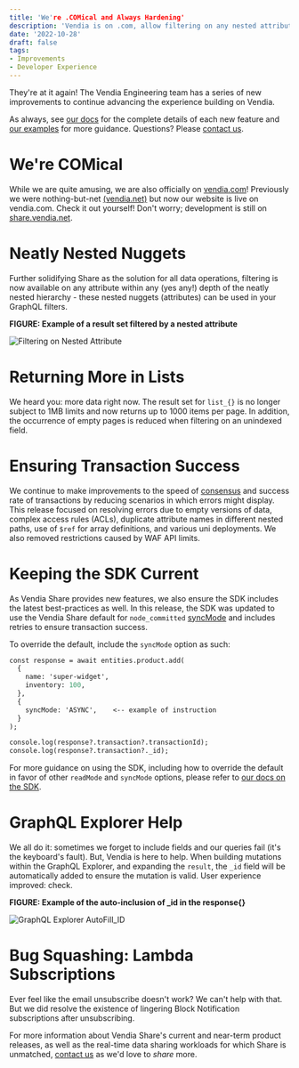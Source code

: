 ```yaml
---
title: 'We're .COMical and Always Hardening'
description: 'Vendia is on .com, allow filtering on any nested attribute, increased list{} result set, expanded success rate for a variety of transaction scenarios, updated SDK defaults, enhanced experience within GraphQL Explorer and bug-squashed Block Notification unsubscribe'
date: '2022-10-28'
draft: false
tags:
- Improvements
- Developer Experience
---
```


They're at it again! The Vendia Engineering team has a series of new improvements to continue advancing the experience building on Vendia.  

As always, see [our docs](https://www.vendia.com/docs/share) for the complete details of each new feature and [our examples](https://github.com/vendia/examples) for more guidance. 
Questions? Please [contact us](https://www.vendia.com/contact-us).

# We're COMical 
While we are quite amusing, we are also officially on [vendia.com](https://www.vendia.com)! Previously we were nothing-but-net [(vendia.net)](https://vendia.net/) but now our website is live on vendia.com. Check it out yourself! Don't worry; development is still on [share.vendia.net](https://share.vendia.net).

# Neatly Nested Nuggets
Further solidifying Share as the solution for all data operations, filtering is now available on any attribute within any (yes any!) depth of the neatly nested hierarchy - these nested nuggets (attributes) can be used in your GraphQL filters.

**FIGURE: Example of a result set filtered by a nested attribute**

![Filtering on Nested Attribute](https://user-images.githubusercontent.com/105127677/198392310-636b9718-549b-4914-92ad-b7f6056f499e.png)

# Returning More in Lists
We heard you: more data right now. The result set for `list_{}` is no longer subject to 1MB limits and now returns up to 1000 items per page. In addition, the occurrence of empty pages is reduced when filtering on an unindexed field.

# Ensuring Transaction Success
We continue to make improvements to the speed of [consensus](https://www.vendia.com/docs/share/terms-and-definitions#consensus) and success rate of transactions by reducing scenarios in which errors might display. This release focused on resolving errors due to empty versions of data, complex access rules (ACLs), duplicate attribute names in different nested paths, use of `$ref` for array definitions, and various uni deployments. We also removed restrictions caused by WAF API limits.

# Keeping the SDK Current
As Vendia Share provides new features, we also ensure the SDK includes the latest best-practices as well. In this release, the SDK was updated to use the Vendia Share default for `node_committed` [syncMode](https://www.vendia.com/docs/share/graphql#sync-modes-for-mutations) and includes retries to ensure transaction success. 

To override the default, include the `syncMode` option as such:
```graphql
const response = await entities.product.add(
  {
    name: 'super-widget',
    inventory: 100,
  },
  {
    syncMode: 'ASYNC',    <-- example of instruction
  }
);

console.log(response?.transaction?.transactionId);
console.log(response?.transaction?._id);
```

For more guidance on using the SDK, including how to override the default in favor of other `readMode` and `syncMode` options, please refer to [our docs on the SDK](https://www.vendia.com/docs/share/vendia-client-sdk).

# GraphQL Explorer Help
We all do it: sometimes we forget to include fields and our queries fail (it's the keyboard's fault). But, Vendia is here to help. When building mutations within the GraphQL Explorer, and expanding the `result`, the `_id` field will be automatically added to ensure the mutation is valid.  User experience improved: check. 

**FIGURE: Example of the auto-inclusion of _id in the response{}**

![GraphQL Explorer AutoFill_ID](https://user-images.githubusercontent.com/105127677/198167182-cfd9108c-492f-42c2-8791-2a0e13353bf0.png)

# Bug Squashing: Lambda Subscriptions
Ever feel like the email unsubscribe doesn't work? We can't help with that. But we did resolve the existence of lingering Block Notification subscriptions after unsubscribing. 

For more information about Vendia Share's current and near-term product releases, as well as the real-time data sharing workloads for which Share is unmatched, [contact us](https://www.vendia.com/contact-us) as we'd love to _share_ more.
